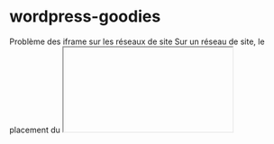 # wordpress-goodies

Problème des iframe sur les réseaux de site
Sur un réseau de site, le placement du <iframe> ne marchera pas à part pour le Super Admin. Même si un utilisateur est Administrateur sur un des sites du réseau, cela ne fonctionnera pas. Le seul moyen est d’ajouter cette ligne de code dans le fichier wp-config.phpde l’installation principale.

define( 'DISALLOW_UNFILTERED_HTML', true );
